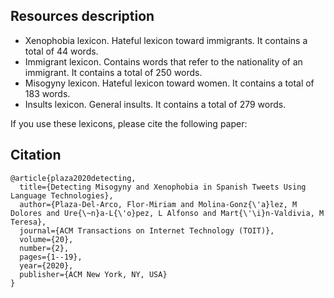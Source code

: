 ## Resources description

* Xenophobia lexicon. Hateful lexicon toward immigrants. It contains a total of 44 words.
* Immigrant lexicon. Contains words that refer to the nationality of an immigrant. It contains a total of 250 words.
* Misogyny lexicon. Hateful lexicon toward women. It contains a total of 183 words.
* Insults lexicon. General insults. It contains a total of 279 words.

If you use these lexicons, please cite the following paper:

## Citation

```
@article{plaza2020detecting,
  title={Detecting Misogyny and Xenophobia in Spanish Tweets Using Language Technologies},
  author={Plaza-Del-Arco, Flor-Miriam and Molina-Gonz{\'a}lez, M Dolores and Ure{\~n}a-L{\'o}pez, L Alfonso and Mart{\'\i}n-Valdivia, M Teresa},
  journal={ACM Transactions on Internet Technology (TOIT)},
  volume={20},
  number={2},
  pages={1--19},
  year={2020},
  publisher={ACM New York, NY, USA}
}
```
